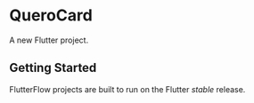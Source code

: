 # QueroCard

A new Flutter project.

## Getting Started

FlutterFlow projects are built to run on the Flutter _stable_ release.
